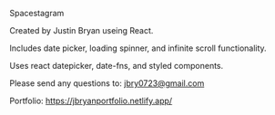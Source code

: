
Spacestagram

Created by Justin Bryan useing React.

Includes date picker, loading spinner, and infinite scroll functionality. 

Uses react datepicker, date-fns, and styled components. 

Please send any questions to: jbry0723@gmail.com

Portfolio: https://jbryanportfolio.netlify.app/
